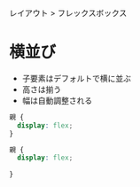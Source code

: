 レイアウト > フレックスボックス
# 横並び
- 子要素はデフォルトで横に並ぶ
- 高さは揃う
- 幅は自動調整される
```css
親 {
  display: flex;
}
```
```css
親 {
  display: flex;
  
}
```
